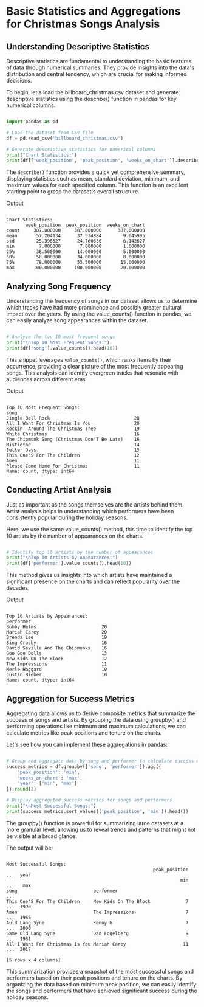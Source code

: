 # Basic Statistics and Aggregations for Christmas Songs Analysis

## Understanding Descriptive Statistics

Descriptive statistics are fundamental to understanding the basic features of data through numerical summaries. They provide insights into the data's distribution and central tendency, which are crucial for making informed decisions.

To begin, let's load the billboard_christmas.csv dataset and generate descriptive statistics using the describe() function in pandas for key numerical columns.

```Python

import pandas as pd

# Load the dataset from CSV file
df = pd.read_csv('billboard_christmas.csv')

# Generate descriptive statistics for numerical columns
print("Chart Statistics:")
print(df[['week_position', 'peak_position', 'weeks_on_chart']].describe())
```
The `describe()` function provides a quick yet comprehensive summary, displaying statistics such as mean, standard deviation, minimum, and maximum values for each specified column. This function is an excellent starting point to grasp the dataset's overall structure.

Output

```Plain text

Chart Statistics:
       week_position  peak_position  weeks_on_chart
count     387.000000     387.000000      387.000000
mean       57.204134      37.534884        9.645995
std        25.398527      24.760630        6.142627
min         7.000000       7.000000        1.000000
25%        38.500000      14.000000        5.000000
50%        58.000000      34.000000        8.000000
75%        78.000000      53.500000       15.000000
max       100.000000     100.000000       20.000000
```

## Analyzing Song Frequency

Understanding the frequency of songs in our dataset allows us to determine which tracks have had more prominence and possibly greater cultural impact over the years. By using the value_counts() function in pandas, we can easily analyze song appearances within the dataset.

```Python

# Analyze the top 10 most frequent songs
print("\nTop 10 Most Frequent Songs:")
print(df['song'].value_counts().head(10))
```
This snippet leverages `value_counts()`, which ranks items by their occurrence, providing a clear picture of the most frequently appearing songs. This analysis can identify evergreen tracks that resonate with audiences across different eras.

Output

```Plain text

Top 10 Most Frequent Songs:
song
Jingle Bell Rock                               28
All I Want For Christmas Is You                20
Rockin' Around The Christmas Tree              19
White Christmas                                16
The Chipmunk Song (Christmas Don'T Be Late)    16
Mistletoe                                      14
Better Days                                    13
This One'S For The Children                    12
Amen                                           11
Please Come Home For Christmas                 11
Name: count, dtype: int64
```

## Conducting Artist Analysis

Just as important as the songs themselves are the artists behind them. Artist analysis helps in understanding which performers have been consistently popular during the holiday seasons.

Here, we use the same value_counts() method, this time to identify the top 10 artists by the number of appearances on the charts.

```Python

# Identify top 10 artists by the number of appearances
print("\nTop 10 Artists by Appearances:")
print(df['performer'].value_counts().head(10))
```
This method gives us insights into which artists have maintained a significant presence on the charts and can reflect popularity over the decades.

Output

```Plain text

Top 10 Artists by Appearances:
performer
Bobby Helms                        20
Mariah Carey                       20
Brenda Lee                         19
Bing Crosby                        16
David Seville And The Chipmunks    16
Goo Goo Dolls                      13
New Kids On The Block              12
The Impressions                    11
Merle Haggard                      10
Justin Bieber                      10
Name: count, dtype: int64
```

## Aggregation for Success Metrics

Aggregating data allows us to derive composite metrics that summarize the success of songs and artists. By grouping the data using groupby() and performing operations like minimum and maximum calculations, we can calculate metrics like peak positions and tenure on the charts.

Let's see how you can implement these aggregations in pandas:

```Python

# Group and aggregate data by song and performer to calculate success metrics
success_metrics = df.groupby(['song', 'performer']).agg({
    'peak_position': 'min',
    'weeks_on_chart': 'max',
    'year': ['min', 'max']
}).round(2)

# Display aggregated success metrics for songs and performers
print("\nMost Successful Songs:")
print(success_metrics.sort_values(('peak_position', 'min')).head())
```
The groupby() function is powerful for summarizing large datasets at a more granular level, allowing us to reveal trends and patterns that might not be visible at a broad glance.

The output will be:

```Plain text

Most Successful Songs:
                                                      peak_position  ...  year
                                                                min  ...   max
song                            performer                            ...      
This One'S For The Children     New Kids On The Block             7  ...  1990
Amen                            The Impressions                   7  ...  1965
Auld Lang Syne                  Kenny G                           7  ...  2000
Same Old Lang Syne              Dan Fogelberg                     9  ...  1981
All I Want For Christmas Is You Mariah Carey                     11  ...  2017

[5 rows x 4 columns]
````
This summarization provides a snapshot of the most successful songs and performers based on their peak positions and tenure on the charts. By organizing the data based on minimum peak position, we can easily identify the songs and performers that have achieved significant success during the holiday seasons.
